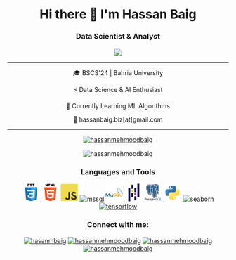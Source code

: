 <h1 align="center">Hi there 👋 I'm Hassan Baig</h1>
<h3 align="center">Data Scientist & Analyst</h3>
<p  align="center"><img align="center" src="https://i.giphy.com/media/v1.Y2lkPTc5MGI3NjExaW9iYjB3dXdscDNjbGtydjIxcmUzYmFzMnZmZW85anA2am1semNxYiZlcD12MV9pbnRlcm5hbF9naWZfYnlfaWQmY3Q9Zw/3ornk57KwDXf81rjWM/giphy.gif"></p>
<hr>
<p align="center"> 🎓 BSCS'24 | Bahria University</p>
<p align="center"> ⚡ Data Science & AI Enthusiast</p>
<p align="center"> 🌱 Currently Learning ML Algorithms</p>
<p align="center"> 📧 hassanbaig.biz[at]gmail.com</p>
<hr>
<p align="center"> <a href="https://github.com/ryo-ma/github-profile-trophy"><img src="https://github-profile-trophy.vercel.app/?username=hassanmehmoodbaig&theme=onedark&margin-w=50&column=4" alt="hassanmehmoodbaig" /></a> </p>

<p  align="center"><img align="center" src="https://github-readme-streak-stats.herokuapp.com?user=hassanmehmoodbaig&theme=dark&date_format=M%20j%5B%2C%20Y%5D" alt="hassanmehmoodbaig" /></p>



<h3 align="center">Languages and Tools</h3>
<p align="center"> 
  <a href="https://www.w3schools.com/css/" target="_blank" rel="noreferrer"> <img src="https://raw.githubusercontent.com/devicons/devicon/master/icons/css3/css3-original-wordmark.svg" alt="css3" width="40" height="40"/> </a> 
  <a href="https://www.w3.org/html/" target="_blank" rel="noreferrer"> <img src="https://raw.githubusercontent.com/devicons/devicon/master/icons/html5/html5-original-wordmark.svg" alt="html5" width="40" height="40"/> </a> 
  <a href="https://developer.mozilla.org/en-US/docs/Web/JavaScript" target="_blank" rel="noreferrer"> <img src="https://raw.githubusercontent.com/devicons/devicon/master/icons/javascript/javascript-original.svg" alt="javascript" width="40" height="40"/> </a> 
  <a href="https://www.microsoft.com/en-us/sql-server" target="_blank" rel="noreferrer"> <img src="https://www.svgrepo.com/show/303229/microsoft-sql-server-logo.svg" alt="mssql" width="40" height="40"/> </a> 
  <a href="https://www.mysql.com/" target="_blank" rel="noreferrer"> <img src="https://raw.githubusercontent.com/devicons/devicon/master/icons/mysql/mysql-original-wordmark.svg" alt="mysql" width="40" height="40"/> </a> 
  <a href="https://pandas.pydata.org/" target="_blank" rel="noreferrer"> <img src="https://raw.githubusercontent.com/devicons/devicon/2ae2a900d2f041da66e950e4d48052658d850630/icons/pandas/pandas-original.svg" alt="pandas" width="40" height="40"/> </a> 
  <a href="https://www.postgresql.org" target="_blank" rel="noreferrer"> <img src="https://raw.githubusercontent.com/devicons/devicon/master/icons/postgresql/postgresql-original-wordmark.svg" alt="postgresql" width="40" height="40"/> </a> 
  <a href="https://www.python.org" target="_blank" rel="noreferrer"> <img src="https://raw.githubusercontent.com/devicons/devicon/master/icons/python/python-original.svg" alt="python" width="40" height="40"/> </a> 
  <a href="https://seaborn.pydata.org/" target="_blank" rel="noreferrer"> <img src="https://seaborn.pydata.org/_images/logo-mark-lightbg.svg" alt="seaborn" width="40" height="40"/> </a> 
  <a href="https://www.tensorflow.org" target="_blank" rel="noreferrer"> <img src="https://www.vectorlogo.zone/logos/tensorflow/tensorflow-icon.svg" alt="tensorflow" width="40" height="40"/> </a> 
</p>

<h3 align="center">Connect with me:</h3>
<p align="center">
<a href="https://twitter.com/hasanmbaig" target="blank"><img align="center" src="https://raw.githubusercontent.com/rahuldkjain/github-profile-readme-generator/master/src/images/icons/Social/twitter.svg" alt="hasanmbaig" height="30" width="40" /></a>
<a href="https://linkedin.com/in/hassanmehmooodbaig" target="blank"><img align="center" src="https://raw.githubusercontent.com/rahuldkjain/github-profile-readme-generator/master/src/images/icons/Social/linked-in-alt.svg" alt="hassanmehmooodbaig" height="30" width="40" /></a>
<a href="https://kaggle.com/hassanmehmoodbaig" target="blank"><img align="center" src="https://raw.githubusercontent.com/rahuldkjain/github-profile-readme-generator/master/src/images/icons/Social/kaggle.svg" alt="hassanmehmoodbaig" height="30" width="40" /></a>
<a href="https://www.leetcode.com/hassanmehmoodbaig" target="blank"><img align="center" src="https://raw.githubusercontent.com/rahuldkjain/github-profile-readme-generator/master/src/images/icons/Social/leet-code.svg" alt="hassanmehmoodbaig" height="30" width="40" /></a>
</p>
